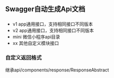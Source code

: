 Swagger自动生成Api文档
-------


### 

- v1 app通用接口，支持相同接口不同版本
- v2 app通用接口，支持相同接口不同版本
- mini 微信小程序api目录
- xx 其他自定义模块接口


### 自定义返回格式

继承api/components/response/ResponseAbstract

